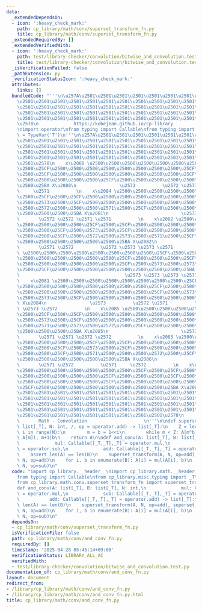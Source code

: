 ```yaml
---
data:
  _extendedDependsOn:
  - icon: ':heavy_check_mark:'
    path: cp_library/math/conv/superset_transform_fn.py
    title: cp_library/math/conv/superset_transform_fn.py
  _extendedRequiredBy: []
  _extendedVerifiedWith:
  - icon: ':heavy_check_mark:'
    path: test/library-checker/convolution/bitwise_and_convolution.test.py
    title: test/library-checker/convolution/bitwise_and_convolution.test.py
  _isVerificationFailed: false
  _pathExtension: py
  _verificationStatusIcon: ':heavy_check_mark:'
  attributes:
    links: []
  bundledCode: "'''\n\u257A\u2501\u2501\u2501\u2501\u2501\u2501\u2501\u2501\u2501\u2501\
    \u2501\u2501\u2501\u2501\u2501\u2501\u2501\u2501\u2501\u2501\u2501\u2501\u2501\
    \u2501\u2501\u2501\u2501\u2501\u2501\u2501\u2501\u2501\u2501\u2501\u2501\u2501\
    \u2501\u2501\u2501\u2501\u2501\u2501\u2501\u2501\u2501\u2501\u2501\u2501\u2501\
    \u2501\u2501\u2501\u2501\u2501\u2501\u2501\u2501\u2501\u2501\u2501\u2501\u2501\
    \u2578\n             https://kobejean.github.io/cp-library               \n'''\n\
    \nimport operator\nfrom typing import Callable\nfrom typing import TypeVar\n_T\
    \ = TypeVar('T')\n'''\n\u257A\u2501\u2501\u2501\u2501\u2501\u2501\u2501\u2501\u2501\
    \u2501\u2501\u2501\u2501\u2501\u2501\u2501\u2501\u2501\u2501\u2501\u2501\u2501\
    \u2501\u2501\u2501\u2501\u2501\u2501\u2501\u2501\u2501\u2501\u2501\u2501\u2501\
    \u2501\u2501\u2501\u2501\u2501\u2501\u2501\u2501\u2501\u2501\u2501\u2501\u2501\
    \u2501\u2501\u2501\u2501\u2501\u2501\u2501\u2501\u2501\u2501\u2501\u2501\u2501\
    \u2501\u2578\n    x\u2080 \u2500\u2500\u2500\u2500\u2500\u2500\u2500\u2500\u25CF\
    \u2500\u25CF\u2500\u2500\u2500\u2500\u2500\u2500\u2500\u2500\u25CF\u2500\u2500\
    \u2500\u25CF\u2500\u2500\u2500\u2500\u2500\u2500\u2500\u2500\u25CF\u2500\u2500\
    \u2500\u2500\u2500\u2500\u2500\u25CF\u2500\u2500\u2500\u2500\u2500\u2500\u2500\
    \u2500\u25BA X\u2080\n                \u2573          \u2572 \u2571          \u2572\
    \     \u2571          \n    x\u2084 \u2500\u2500\u2500\u2500\u2500\u2500\u2500\
    \u2500\u25CF\u2500\u25CF\u2500\u2500\u2500\u2500\u2500\u2500\u2500\u2500\u25CF\
    \u2500\u2573\u2500\u25CF\u2500\u2500\u2500\u2500\u2500\u2500\u2500\u2500\u25CF\
    \u2500\u2572\u2500\u2500\u2500\u2571\u2500\u25CF\u2500\u2500\u2500\u2500\u2500\
    \u2500\u2500\u2500\u25BA X\u2081\n                           \u2573 \u2573   \
    \       \u2572 \u2572 \u2571 \u2571          \n    x\u2082 \u2500\u2500\u2500\u2500\
    \u2500\u2500\u2500\u2500\u25CF\u2500\u25CF\u2500\u2500\u2500\u2500\u2500\u2500\
    \u2500\u2500\u25CF\u2500\u2573\u2500\u25CF\u2500\u2500\u2500\u2500\u2500\u2500\
    \u2500\u2500\u25CF\u2500\u2572\u2500\u2573\u2500\u2571\u2500\u25CF\u2500\u2500\
    \u2500\u2500\u2500\u2500\u2500\u2500\u25BA X\u2082\n                \u2573   \
    \       \u2571 \u2572          \u2572 \u2573 \u2573 \u2571          \n    x\u2086\
    \ \u2500\u2500\u2500\u2500\u2500\u2500\u2500\u2500\u25CF\u2500\u25CF\u2500\u2500\
    \u2500\u2500\u2500\u2500\u2500\u2500\u25CF\u2500\u2500\u2500\u25CF\u2500\u2500\
    \u2500\u2500\u2500\u2500\u2500\u2500\u25CF\u2500\u2573\u2500\u2573\u2500\u2573\
    \u2500\u25CF\u2500\u2500\u2500\u2500\u2500\u2500\u2500\u2500\u25BA X\u2083\n \
    \                                       \u2573 \u2573 \u2573 \u2573         \n\
    \    x\u2081 \u2500\u2500\u2500\u2500\u2500\u2500\u2500\u2500\u25CF\u2500\u25CF\
    \u2500\u2500\u2500\u2500\u2500\u2500\u2500\u2500\u25CF\u2500\u2500\u2500\u25CF\
    \u2500\u2500\u2500\u2500\u2500\u2500\u2500\u2500\u25CF\u2500\u2573\u2500\u2573\
    \u2500\u2573\u2500\u25CF\u2500\u2500\u2500\u2500\u2500\u2500\u2500\u2500\u25BA\
    \ X\u2084\n                \u2573          \u2572 \u2571          \u2571 \u2573\
    \ \u2573 \u2572          \n    x\u2085 \u2500\u2500\u2500\u2500\u2500\u2500\u2500\
    \u2500\u25CF\u2500\u25CF\u2500\u2500\u2500\u2500\u2500\u2500\u2500\u2500\u25CF\
    \u2500\u2573\u2500\u25CF\u2500\u2500\u2500\u2500\u2500\u2500\u2500\u2500\u25CF\
    \u2500\u2571\u2500\u2573\u2500\u2572\u2500\u25CF\u2500\u2500\u2500\u2500\u2500\
    \u2500\u2500\u2500\u25BA X\u2085\n                           \u2573 \u2573   \
    \       \u2571 \u2571 \u2572 \u2572          \n    x\u2083 \u2500\u2500\u2500\u2500\
    \u2500\u2500\u2500\u2500\u25CF\u2500\u25CF\u2500\u2500\u2500\u2500\u2500\u2500\
    \u2500\u2500\u25CF\u2500\u2573\u2500\u25CF\u2500\u2500\u2500\u2500\u2500\u2500\
    \u2500\u2500\u25CF\u2500\u2571\u2500\u2500\u2500\u2572\u2500\u25CF\u2500\u2500\
    \u2500\u2500\u2500\u2500\u2500\u2500\u25BA X\u2086\n                \u2573   \
    \       \u2571 \u2572          \u2571     \u2572          \n    x\u2087 \u2500\
    \u2500\u2500\u2500\u2500\u2500\u2500\u2500\u25CF\u2500\u25CF\u2500\u2500\u2500\
    \u2500\u2500\u2500\u2500\u2500\u25CF\u2500\u2500\u2500\u25CF\u2500\u2500\u2500\
    \u2500\u2500\u2500\u2500\u2500\u25CF\u2500\u2500\u2500\u2500\u2500\u2500\u2500\
    \u25CF\u2500\u2500\u2500\u2500\u2500\u2500\u2500\u2500\u25BA X\u2087\n\u257A\u2501\
    \u2501\u2501\u2501\u2501\u2501\u2501\u2501\u2501\u2501\u2501\u2501\u2501\u2501\
    \u2501\u2501\u2501\u2501\u2501\u2501\u2501\u2501\u2501\u2501\u2501\u2501\u2501\
    \u2501\u2501\u2501\u2501\u2501\u2501\u2501\u2501\u2501\u2501\u2501\u2501\u2501\
    \u2501\u2501\u2501\u2501\u2501\u2501\u2501\u2501\u2501\u2501\u2501\u2501\u2501\
    \u2501\u2501\u2501\u2501\u2501\u2501\u2501\u2501\u2501\u2578\n               \
    \       Math - Convolution                     \n'''\n\ndef superset_transform(A:\
    \ list[_T], N: int, /, op = operator.add) -> list[_T]:\n    Z = len(A)\n    for\
    \ i in range(N):\n        m = b = 1<<i\n        while m < Z: A[m^b], m = op(A[m^b],\
    \ A[m]), m+1|b\n    return A\n\ndef and_conv(A: list[_T], B: list[_T], N: int,\n\
    \             mul: Callable[[_T,_T],_T] = operator.mul,\n             sub: Callable[[_T,_T],_T]\
    \ = operator.sub,\n             add: Callable[[_T,_T],_T] = operator.add) -> list[_T]:\n\
    \    assert len(A) == len(B)\n    superset_transform(A, N, op=add), superset_transform(B,\
    \ N, op=add)\n    for i, b in enumerate(B): A[i] = mul(A[i], b)\n    return superset_transform(A,\
    \ N, op=sub)\n"
  code: "import cp_library.__header__\nimport cp_library.math.__header__\nimport operator\n\
    from typing import Callable\nfrom cp_library.misc.typing import _T\nimport cp_library.math.conv.__header__\n\
    from cp_library.math.conv.superset_transform_fn import superset_transform\n\n\
    def and_conv(A: list[_T], B: list[_T], N: int,\n             mul: Callable[[_T,_T],_T]\
    \ = operator.mul,\n             sub: Callable[[_T,_T],_T] = operator.sub,\n  \
    \           add: Callable[[_T,_T],_T] = operator.add) -> list[_T]:\n    assert\
    \ len(A) == len(B)\n    superset_transform(A, N, op=add), superset_transform(B,\
    \ N, op=add)\n    for i, b in enumerate(B): A[i] = mul(A[i], b)\n    return superset_transform(A,\
    \ N, op=sub)\n"
  dependsOn:
  - cp_library/math/conv/superset_transform_fn.py
  isVerificationFile: false
  path: cp_library/math/conv/and_conv_fn.py
  requiredBy: []
  timestamp: '2025-04-28 05:45:14+09:00'
  verificationStatus: LIBRARY_ALL_AC
  verifiedWith:
  - test/library-checker/convolution/bitwise_and_convolution.test.py
documentation_of: cp_library/math/conv/and_conv_fn.py
layout: document
redirect_from:
- /library/cp_library/math/conv/and_conv_fn.py
- /library/cp_library/math/conv/and_conv_fn.py.html
title: cp_library/math/conv/and_conv_fn.py
---
```

